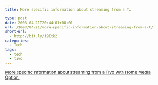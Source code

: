 ```yaml
---
title: More specific information about streaming from a T…

type: post
date: 2003-04-21T20:44:01+00:00
url: /2003/04/21/more-specific-information-about-streaming-from-a-t/
short-url:
  - http://bit.ly/i9Etk2
categories:
  - Tech
tags:
  - tech
  - tivo
---
```

<a href="http://www.tivocommunity.com/tivo-vb/showthread.php?s=&#038;threadid=110606">More specific information about streaming from a Tivo with Home Media Option.</a>